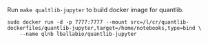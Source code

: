 Run `make qualtlib-jupyter` to build docker image for quantlib.

```
sudo docker run -d -p 7777:7777 --mount src=/l/cr/quantlib-dockerfiles/quantlib-jupyter,target=/home/notebooks,type=bind \
    --name qlnb lballabio/quantlib-jupyter
```
